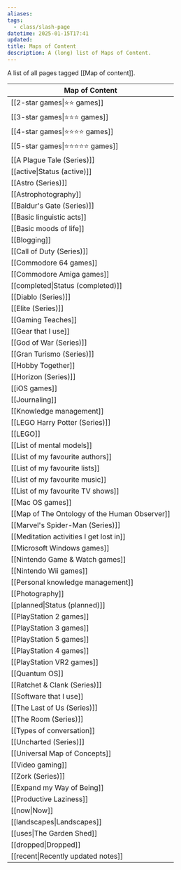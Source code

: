 ```yaml
---
aliases: 
tags:
  - class/slash-page
datetime: 2025-01-15T17:41
updated: 
title: Maps of Content
description: A (long) list of Maps of Content.
---
```

A list of all pages tagged [[Map of content]].

<!-- QueryToSerialize: table without id link(file.link, title) as "Map of Content" from #class/map and "Public" sort "Map of Content" -->
<!-- SerializedQuery: table without id link(file.link, title) as "Map of Content" from #class/map and "Public" sort "Map of Content" -->

| Map of Content                                                                                           |
| -------------------------------------------------------------------------------------------------------- |
| [[2-star games\|⭐️⭐️ games]]                                                             |
| [[3-star games\|⭐️⭐️⭐️ games]]                                                           |
| [[4-star games\|⭐️⭐️⭐️⭐️ games]]                                                         |
| [[5-star games\|⭐️⭐️⭐️⭐️⭐️ games]]                                                       |
| [[A Plague Tale (Series)]]                                       |
| [[active\|Status (active)]]                                                              |
| [[Astro (Series)]]                                                       |
| [[Astrophotography]]                                                   |
| [[Baldur's Gate (Series)]]                                       |
| [[Basic linguistic acts]]                                         |
| [[Basic moods of life]]                                             |
| [[Blogging]]                                                                   |
| [[Call of Duty (Series)]]                                         |
| [[Commodore 64 games]]                                               |
| [[Commodore Amiga games]]                                         |
| [[completed\|Status (completed)]]                                                        |
| [[Diablo (Series)]]                                                     |
| [[Elite (Series)]]                                                       |
| [[Gaming Teaches]]                                                       |
| [[Gear that I use]]                                                     |
| [[God of War (Series)]]                                             |
| [[Gran Turismo (Series)]]                                         |
| [[Hobby Together]]                                                       |
| [[Horizon (Series)]]                                                   |
| [[iOS games]]                                                                 |
| [[Journaling]]                                                               |
| [[Knowledge management]]                                           |
| [[LEGO Harry Potter (Series)]]                               |
| [[LEGO]]                                                                           |
| [[List of mental models]]                                         |
| [[List of my favourite authors]]                           |
| [[List of my favourite lists]]                               |
| [[List of my favourite music]]                               |
| [[List of my favourite TV shows]]                         |
| [[Mac OS games]]                                                           |
| [[Map of The Ontology of the Human Observer]] |
| [[Marvel's Spider-Man (Series)]]                           |
| [[Meditation activities I get lost in]]             |
| [[Microsoft Windows games]]                                     |
| [[Nintendo Game & Watch games]]                             |
| [[Nintendo Wii games]]                                               |
| [[Personal knowledge management]]                         |
| [[Photography]]                                                             |
| [[planned\|Status (planned)]]                                                            |
| [[PlayStation 2 games]]                                             |
| [[PlayStation 3 games]]                                             |
| [[PlayStation 5 games]]                                             |
| [[PlayStation 4 games]]                                             |
| [[PlayStation VR2 games]]                                         |
| [[Quantum OS]]                                                               |
| [[Ratchet & Clank (Series)]]                                   |
| [[Software that I use]]                                             |
| [[The Last of Us (Series)]]                                     |
| [[The Room (Series)]]                                                 |
| [[Types of conversation]]                                         |
| [[Uncharted (Series)]]                                               |
| [[Universal Map of Concepts]]                                 |
| [[Video gaming]]                                                           |
| [[Zork (Series)]]                                                         |
| [[Expand my Way of Being]]                                       |
| [[Productive Laziness]]                                             |
| [[now\|Now]]                                                                                   |
| [[landscapes\|Landscapes]]                                                                     |
| [[uses\|The Garden Shed]]                                                                      |
| [[dropped\|Dropped]]                                                                           |
| [[recent\|Recently updated notes]]                                                             |
<!-- SerializedQuery END -->
